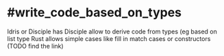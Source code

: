 # #write_code_based_on_types
Idris or Disciple has Disciple allow to derive code from types (eg based on list type 
Rust allows simple cases like fill in match cases or constructors
(TODO find the link)
